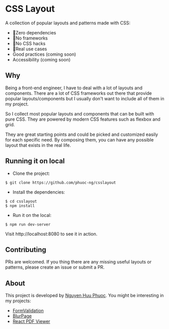 # CSS Layout

A collection of popular layouts and patterns made with CSS:

* 🎉Zero dependencies
* 🎉No frameworks
* 🎉No CSS hacks
* 🎉Real use cases
* Good practices (coming soon)
* Accessibility (coming soon)

## Why

Being a front-end engineer, I have to deal with a lot of layouts and components.
There are a lot of CSS frameworks out there that provide popular layouts/components but 
I usually don't want to include all of them in my project.

So I collect most popular layouts and components that can be built with pure CSS.
They are powered by modern CSS features such as flexbox and grid.

They are great starting points and could be picked and customized easily for each specific need.
By composing them, you can have any possible layout that exists in the real life.

## Running it on local

- Clone the project:

~~~
$ git clone https://github.com/phuoc-ng/csslayout
~~~

- Install the dependencies:

~~~
$ cd csslayout
$ npm install
~~~

- Run it on the local:

~~~
$ npm run dev-server
~~~

Visit http://localhost:8080 to see it in action.

## Contributing

PRs are welcomed. If you thing there are any missing useful layouts or patterns, please create an issue or submit a PR.

## About

This project is developed by [Nguyen Huu Phuoc](https://twitter.com/nghuuphuoc).
You might be interesting in my projects:
* [FormValidation](https://formvalidation.io)
* [BlurPage](https://blur.page)
* [React PDF Viewer](https://react-pdf-viewer.dev)
